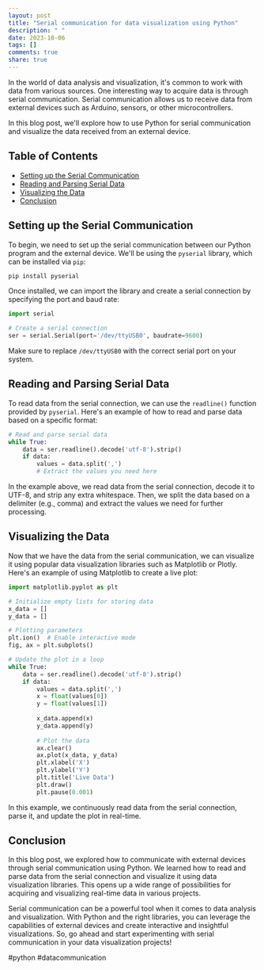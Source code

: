 ```yaml
---
layout: post
title: "Serial communication for data visualization using Python"
description: " "
date: 2023-10-06
tags: []
comments: true
share: true
---
```


In the world of data analysis and visualization, it's common to work with data from various sources. One interesting way to acquire data is through serial communication. Serial communication allows us to receive data from external devices such as Arduino, sensors, or other microcontrollers.

In this blog post, we'll explore how to use Python for serial communication and visualize the data received from an external device.

## Table of Contents

- [Setting up the Serial Communication](#setting-up-the-serial-communication)
- [Reading and Parsing Serial Data](#reading-and-parsing-serial-data)
- [Visualizing the Data](#visualizing-the-data)
- [Conclusion](#conclusion)

## Setting up the Serial Communication

To begin, we need to set up the serial communication between our Python program and the external device. We'll be using the `pyserial` library, which can be installed via `pip`:

```python
pip install pyserial
```

Once installed, we can import the library and create a serial connection by specifying the port and baud rate:

```python
import serial

# Create a serial connection
ser = serial.Serial(port='/dev/ttyUSB0', baudrate=9600)
```

Make sure to replace `/dev/ttyUSB0` with the correct serial port on your system.

## Reading and Parsing Serial Data

To read data from the serial connection, we can use the `readline()` function provided by `pyserial`. Here's an example of how to read and parse data based on a specific format:

```python
# Read and parse serial data
while True:
    data = ser.readline().decode('utf-8').strip()
    if data:
        values = data.split(',')
        # Extract the values you need here
```

In the example above, we read data from the serial connection, decode it to UTF-8, and strip any extra whitespace. Then, we split the data based on a delimiter (e.g., comma) and extract the values we need for further processing.

## Visualizing the Data

Now that we have the data from the serial communication, we can visualize it using popular data visualization libraries such as Matplotlib or Plotly. Here's an example of using Matplotlib to create a live plot:

```python
import matplotlib.pyplot as plt

# Initialize empty lists for storing data
x_data = []
y_data = []

# Plotting parameters
plt.ion()  # Enable interactive mode
fig, ax = plt.subplots()

# Update the plot in a loop
while True:
    data = ser.readline().decode('utf-8').strip()
    if data:
        values = data.split(',')
        x = float(values[0])
        y = float(values[1])
        
        x_data.append(x)
        y_data.append(y)
        
        # Plot the data
        ax.clear()
        ax.plot(x_data, y_data)
        plt.xlabel('X')
        plt.ylabel('Y')
        plt.title('Live Data')
        plt.draw()
        plt.pause(0.001)
```

In this example, we continuously read data from the serial connection, parse it, and update the plot in real-time.

## Conclusion

In this blog post, we explored how to communicate with external devices through serial communication using Python. We learned how to read and parse data from the serial connection and visualize it using data visualization libraries. This opens up a wide range of possibilities for acquiring and visualizing real-time data in various projects.

Serial communication can be a powerful tool when it comes to data analysis and visualization. With Python and the right libraries, you can leverage the capabilities of external devices and create interactive and insightful visualizations. So, go ahead and start experimenting with serial communication in your data visualization projects!

#python #datacommunication
